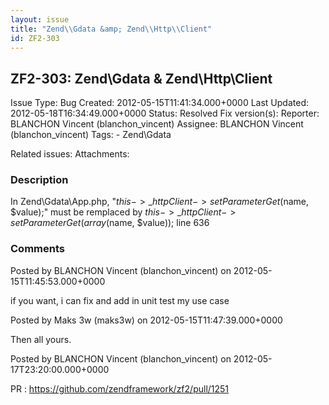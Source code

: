 ```yaml
---
layout: issue
title: "Zend\\Gdata &amp; Zend\\Http\\Client"
id: ZF2-303
---
```


ZF2-303: Zend\\Gdata &amp; Zend\\Http\\Client
-----------------------------------------

 Issue Type: Bug Created: 2012-05-15T11:41:34.000+0000 Last Updated: 2012-05-18T16:34:49.000+0000 Status: Resolved Fix version(s):
 Reporter:  BLANCHON Vincent (blanchon\_vincent)  Assignee:  BLANCHON Vincent (blanchon\_vincent)  Tags: - Zend\\Gdata

 Related issues:
 Attachments:
### Description

In Zend\\Gdata\\App.php, "$this->\_httpClient->setParameterGet($name, $value);" must be remplaced by $this->\_httpClient->setParameterGet(array($name, $value)); line 636





### Comments

Posted by BLANCHON Vincent (blanchon\_vincent) on 2012-05-15T11:45:53.000+0000

if you want, i can fix and add in unit test my use case





Posted by Maks 3w (maks3w) on 2012-05-15T11:47:39.000+0000

Then all yours.





Posted by BLANCHON Vincent (blanchon\_vincent) on 2012-05-17T23:20:00.000+0000

PR : <https://github.com/zendframework/zf2/pull/1251>
